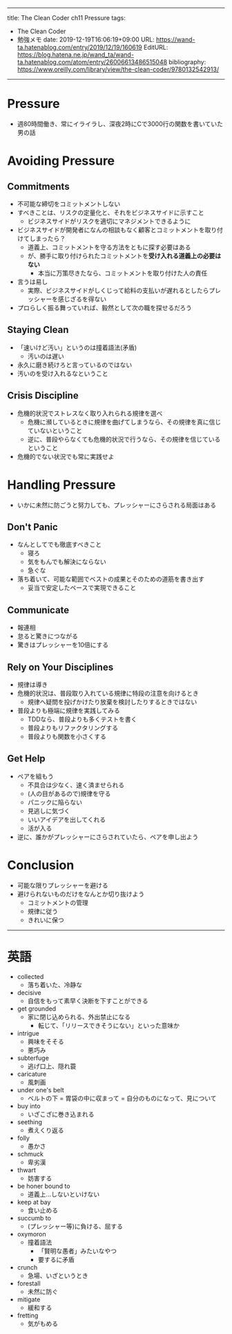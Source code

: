 ---
title: The Clean Coder ch11 Pressure
tags:
- The Clean Coder
- 勉強メモ
date: 2019-12-19T16:06:19+09:00
URL: https://wand-ta.hatenablog.com/entry/2019/12/19/160619
EditURL: https://blog.hatena.ne.jp/wand_ta/wand-ta.hatenablog.com/atom/entry/26006613486515048
bibliography: https://www.oreilly.com/library/view/the-clean-coder/9780132542913/
-------------------------------------

# Pressure #

- 週80時間働き、常にイライラし、深夜2時にCで3000行の関数を書いていた男の話

# Avoiding Pressure #

## Commitments ##

- 不可能な締切をコミットメントしない
- すべきことは、リスクの定量化と、それをビジネスサイドに示すこと
    - ビジネスサイドがリスクを適切にマネジメントできるように
- ビジネスサイドが開発者になんの相談もなく顧客とコミットメントを取り付けてしまったら？
    - 道義上、コミットメントを守る方法をともに探す必要はある
    - が、勝手に取り付けられたコミットメントを**受け入れる道義上の必要はない**
        - 本当に万策尽きたなら、コミットメントを取り付けた人の責任
- 言うは易し
    - 実際、ビジネスサイドがしくじって給料の支払いが遅れるとしたらプレッシャーを感じざるを得ない
- プロらしく振る舞っていれば、毅然として次の職を探せるだろう

## Staying Clean ##

- 「速いけど汚い」というのは撞着語法(矛盾)
    - 汚いのは遅い
- 永久に磨き続けろと言っているのではない
- 汚いのを受け入れるなということ


## Crisis Discipline ##

- 危機的状況でストレスなく取り入れられる規律を選べ
    - 危機に瀕しているときに規律を曲げてしまうなら、その規律を真に信じていないということ
    - 逆に、普段やらなくても危機的状況で行うなら、その規律を信じているということ
- 危機的でない状況でも常に実践せよ


# Handling Pressure #

- いかに未然に防ごうと努力しても、プレッシャーにさらされる局面はある

## Don't Panic ##

- なんとしてでも徹底すべきこと
    - 寝ろ
    - 気をもんでも解決にならない
    - 急ぐな
- 落ち着いて、可能な範囲でベストの成果とそのための道筋を書き出す
    - 妥当で安定したペースで実現できること

## Communicate ##

- 報連相
- 怠ると驚きにつながる
- 驚きはプレッシャーを10倍にする

## Rely on Your Disciplines ##

- 規律は導き
- 危機的状況は、普段取り入れている規律に特段の注意を向けるとき
    - 規律へ疑問を投げかけたり放棄を検討したりするときではない
- 普段よりも極端に規律を実践してみる
    - TDDなら、普段よりも多くテストを書く
    - 普段よりもリファクタリングする
    - 普段よりも関数を小さくする

## Get Help ##

- ペアを組もう
    - 不具合は少なく、速く済ませられる
    - (人の目があるので)規律を守る
    - パニックに陥らない
    - 見逃しに気づく
    - いいアイデアを出してくれる
    - 活が入る
- 逆に、誰かがプレッシャーにさらされていたら、ペアを申し出よう


# Conclusion #

- 可能な限りプレッシャーを避ける
- 避けられないものだけをなんとか切り抜けよう
    - コミットメントの管理
    - 規律に従う
    - きれいに保つ

----------------------------------------

# 英語 #

- collected
    - 落ち着いた、冷静な
- decisive
    - 自信をもって素早く決断を下すことができる
- get grounded
    - 家に閉じ込められる、外出禁止になる
        - 転じて、「リリースできそうにない」といった意味か
- intrigue
    - 興味をそそる
    - 悪巧み
- subterfuge
    - 逃げ口上、隠れ蓑
- caricature
    - 風刺画
- under one's belt
    - ベルトの下 = 胃袋の中に収まって = 自分のものになって、見について
- buy into
    - いざこざに巻き込まれる
- seething
    - 煮えくり返る
- folly
    - 愚かさ
- schmuck
    - 卑劣漢
- thwart
    - 妨害する
- be honer bound to
    - 道義上...しないといけない
- keep at bay
    - 食い止める
- succumb to 
    - (プレッシャー等)に負ける、屈する
- oxymoron
    - 撞着語法
        - 「賢明な愚者」みたいなやつ
        - 要するに矛盾
- crunch
    - 急場、いざというとき
- forestall
    - 未然に防ぐ
- mitigate
    - 緩和する
- fretting
    - 気がもめる
